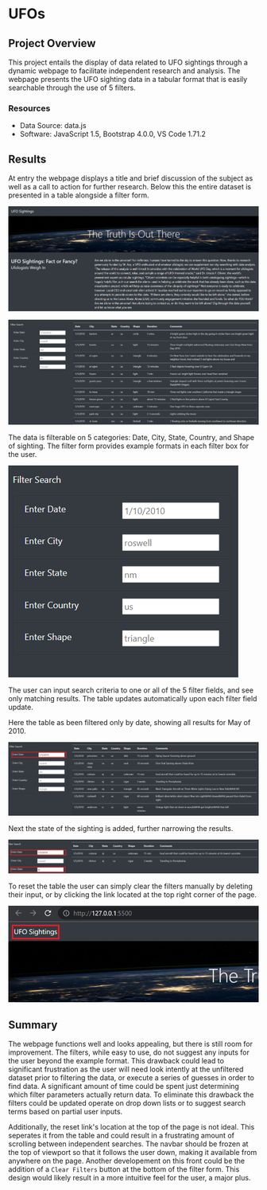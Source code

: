 # UFOs

## Project Overview

This project entails the display of data related to UFO sightings through a dynamic webpage to facilitate independent research and analysis. The webpage presents the UFO sighting data in a tabular format that is easily searchable through the use of 5 filters.

### Resources

- Data Source: data.js
- Software: JavaScript 1.5, Bootstrap 4.0.0, VS Code 1.71.2

## Results

At entry the webpage displays a title and brief discussion of the subject as well as a call to action for further research. Below this the entire dataset is presented in a table alongside a filter form.

![title](https://github.com/Jforbus/UFOs/blob/main/static/images/title.png)

![table](https://github.com/Jforbus/UFOs/blob/main/static/images/table.png)


The data is filterable on 5 categories: Date, City, State, Country, and Shape of sighting. The filter form provides example formats in each filter box for the user. 

![filter](https://github.com/Jforbus/UFOs/blob/main/static/images/Filter.png)

The user can input search criteria to one or all of the 5 filter fields, and see only matching results. The table updates automatically upon each filter field update.

Here the table as been filtered only by date, showing all results for May of 2010.

![date_filter](https://github.com/Jforbus/UFOs/blob/main/static/images/date_filter.png)

Next the state of the sighting is added, further narrowing the results.

![state_filter](https://github.com/Jforbus/UFOs/blob/main/static/images/state_filter.png)

To reset the table the user can simply clear the filters manually by deleting their input, or by clicking the link located at the top right corner of the page.

![reset_link](https://github.com/Jforbus/UFOs/blob/main/static/images/reset_link.png)


## Summary

The webpage functions well and looks appealing, but there is still room for improvement. The filters, while easy to use, do not suggest any inputs for the user beyond the example format. This drawback could lead to significant frustration as the user will need look intently at the unfiltered dataset prior to filtering the data, or execute a series of guesses in order to find data. A significant amount of time could be spent just determining which filter parameters actually return data. 
To eliminate this drawback the filters could be updated operate on drop down lists or to suggest search terms based on partial user inputs. 

Additionally, the reset link's location at the top of the page is not ideal. This seperates it from the table and could result in a frustrating amount of scrolling between independent searches. The navbar should be frozen at the top of viewport so that it follows the user down, making it available from anywhere on the page. Another developement on this front could be the addition of a `Clear Filters` button at the bottom of the filter form. This design would likely result in a more intuitive feel for the user, a major plus.    

